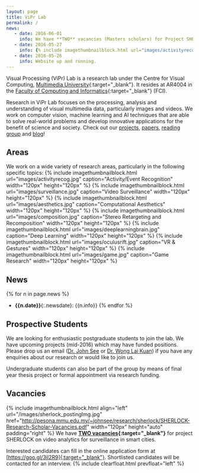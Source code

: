 ```yaml
---
layout: page
title: ViPr Lab
permalink: /
news:
   - date: 2016-06-01
     info: We have **TWO** vacancies (Masters scholars) for Project SHERLOCK. Look under Vacancies below. 
   - date: 2016-05-27
     info: {% include imagethumbnailblock.html url="images/activityrecog.jpg" caption="Activity/Event Recognition" width="120px" height="120px" %} Project **"Stereoscopic 3D Image Recomposition and Retargeting"** led by Lai Kuan (with Baharul, Chun Hau and CO Wong) has won a Gold Award at ITEX 2016!
   - date: 2016-05-26
     info: Website up and running.
---
```


Visual Processing (ViPr) Lab is a research lab under the Centre for Visual Computing, [Multimedia University]{:target="_blank"}. It resides at AR4004 in the [Faculty of Computing and Informatics]{:target="_blank"} (FCI).

Research in ViPr Lab focuses on the processing, analysis and understanding of visual multimedia data, particularly images and videos. We work on computer vision, machine learning and AI techniques that are able to solve real-world problems and develop innovative applications for the benefit of science and society. Check out our [projects](/research/), [papers](/papers/), [reading group](/readinggroup/) and [blog](/blog/)! 

## Areas

We work on a wide variety of research areas, particularly in the following specific topics:
{% include imagethumbnailblock.html url="images/activityrecog.jpg" caption="Activity/Event Recognition" width="120px" height="120px"  %}
{% include imagethumbnailblock.html url="images/surveillance.jpg" caption="Video Surveillance" width="120px" height="120px"  %}
{% include imagethumbnailblock.html url="images/aesthetics.jpg" caption="Computational Aesthetics" width="120px" height="120px"  %}
{% include imagethumbnailblock.html url="images/composition.jpg" caption="Stereo Retargeting and Recomposition" width="120px" height="120px"  %}
{% include imagethumbnailblock.html url="images/deeplearningbrain.jpg" caption="Deep Learning" width="120px" height="120px"  %}
{% include imagethumbnailblock.html url="images/oculusrift.jpg" caption="VR & Gestures" width="120px" height="120px"  %}
{% include imagethumbnailblock.html url="images/game.jpg" caption="Game Research" width="120px" height="120px"  %}

## News

{% for n in page.news %}
- **{{n.date}}**{:.newsdate}: {{n.info}} {% endfor %}

## Prospective Students

We are looking for enthusiastic postgraduate students to join the lab. We have upcoming projects (mid-2016) which may have funded positions. Please drop us an email ([Dr. John See] or [Dr. Wong Lai Kuan]) if you have any enquiries about our research or would like to join us.

Undergraduate students can also be part of the group by means of final year thesis project or formal appointment via research funding.

## Vacancies

{% include imagethumbnailblock.html align="left" url="/images/sherlock_postingImg.jpg" href="http://pesona.mmu.edu.my/~johnsee/research/sherlock/SHERLOCK-Research-Scholar-Vacancies.pdf" width="120px" height="auto" padding="right" %} We have **[TWO vacancies]{:target="_blank"}** for project SHERLOCK on video analytics for surveillance in smart cities. 

Interested candidates can fill in the online application form at [https://goo.gl/3il2R9]{:target="_blank"}. Shortlisted candidates will be contacted for an interview. 
{% include clearfloat.html prevfloat="left" %}

[https://goo.gl/3il2R9]: https://goo.gl/3il2R9
[TWO vacancies]: http://pesona.mmu.edu.my/~johnsee/research/sherlock/SHERLOCK-Research-Scholar-Vacancies.pdf
[Multimedia University]: http://www.mmu.edu.my 
[Faculty of Computing and Informatics]: http://fci.mmu.edu.my 
[Dr. John See]: mailto:johnsee@mmu.edu.my 
[Dr. Wong Lai Kuan]: mailto:lkwong@mmu.edu.my